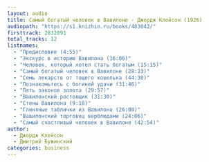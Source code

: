 ```yaml
---
layout: audio
title: Самый богатый человек в Вавилоне - Джордж Клейсон (1926)
audiopath: "https://s1.knizhin.ru/books/483042/"
firsttrack: 2832091
total_tracks: 12
listnames: 
  - "Предисловие (4:55)"
  - "Экскурс в историю Вавилона (16:06)"
  - "Человек, который хотел стать богатым (15:15)"
  - "Самый богатый человек в Вавилоне (28:23)"
  - "Семь лекарств от тощего кошелька (44:30)"
  - "Познакомьтесь с богиней удачи (31:46)"
  - "Пять законов золота (29:57)"
  - "Вавилонский ростовщик (31:30)"
  - "Стены Вавилона (9:18)"
  - "Глиняные таблички из Вавилона (26:08)"
  - "Вавилонский торговец верблюдами (24:06)"
  - "Самый счастливый человек в Вавилоне (42:54)"
author:
  - Джордж Клейсон
  - Дмитрий Бужинский
categories: business
---
```


